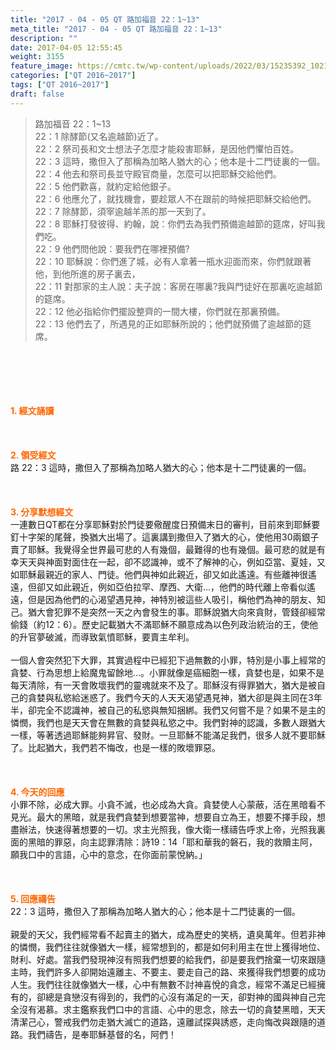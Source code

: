 ```yaml
---
title: "2017 - 04 - 05 QT 路加福音 22：1~13"
meta_title: "2017 - 04 - 05 QT 路加福音 22：1~13"
description: ""
date: 2017-04-05 12:55:45
weight: 3155
feature_image: https://cmtc.tw/wp-content/uploads/2022/03/15235392_10211799862337740_180693556567566654_o-1.webp
categories: ["QT 2016~2017"]
tags: ["QT 2016~2017"]
draft: false
---
```


<blockquote>路加福音 22：1~13<br />
22：1 除酵節(又名逾越節)近了。<br />
22：2 祭司長和文士想法子怎麼才能殺害耶穌，是因他們懼怕百姓。<br />
22：3 這時，撒但入了那稱為加略人猶大的心；他本是十二門徒裏的一個。<br />
22：4 他去和祭司長並守殿官商量，怎麼可以把耶穌交給他們。<br />
22：5 他們歡喜，就約定給他銀子。<br />
22：6 他應允了，就找機會，要趁眾人不在跟前的時候把耶穌交給他們。<br />
22：7 除酵節，須宰逾越羊羔的那一天到了。<br />
22：8 耶穌打發彼得、約翰，說：你們去為我們預備逾越節的筵席，好叫我們吃。<br />
22：9 他們問他說：要我們在哪裡預備?<br />
22：10 耶穌說：你們進了城，必有人拿著一瓶水迎面而來，你們就跟著他，到他所進的房子裏去，<br />
22：11 對那家的主人說：夫子說：客房在哪裏?我與門徒好在那裏吃逾越節的筵席。<br />
22：12 他必指給你們擺設整齊的一間大樓，你們就在那裏預備。<br />
22：13 他們去了，所遇見的正如耶穌所說的；他們就預備了逾越節的筵席。</blockquote><br />
&nbsp;<br />
<br />
&nbsp;<br />
<br />
<span style="color: #ff6600;"><strong>1. </strong><strong>經文誦讀</strong></span><br />
<br />
<span style="color: #ff6600;"><strong> </strong></span><br />
<br />
<span style="color: #ff6600;"><strong>2. </strong><strong>領受經文<br />
</strong></span>路 22：3 這時，撒但入了那稱為加略人猶大的心；他本是十二門徒裏的一個。<br />
<br />
&nbsp;<br />
<br />
<span style="color: #ff6600;"><strong>3. 分享默想經文<br />
</strong></span>一連數日QT都在分享耶穌對於門徒要儆醒度日預備末日的審判，目前來到耶穌要釘十字架的尾聲，換猶大出場了。這裏講到撒但入了猶大的心，使他用30兩銀子賣了耶穌。我覺得全世界最可悲的人有幾個，最難得的也有幾個。最可悲的就是有幸天天與神面對面住在一起，卻不認識神，或不了解神的心，例如亞當、夏娃，又如耶穌最親近的家人、門徒。他們與神如此親近，卻又如此遙遠。有些離神很遙遠，但卻又如此親近，例如亞伯拉罕、摩西、大衛…，他們的時代離上帝看似遙遠，但是因為他們的心渴望遇見神，神特別被這些人吸引，稱他們為神的朋友、知己。猶大會犯罪不是突然一天之內會發生的事。耶穌說猶大向來貪財，管錢卻經常偷錢（約12：6）。歷史記載猶大不滿耶穌不願意成為以色列政治統治的王，使他的升官夢破滅，而導致氣憤耶穌，要賣主牟利。<br />
<br />
一個人會突然犯下大罪，其實過程中已經犯下過無數的小罪，特別是小事上經常的貪婪、行為思想上給魔鬼留餘地…。小罪就像是癌細胞一樣，貪婪也是，如果不是每天清除，有一天會敗壞我們的靈魂就來不及了。耶穌沒有得罪猶大，猶大是被自己的貪婪與私慾給迷惑了。我們今天的人天天渴望遇見神，猶大卻是與主同在3年半，卻完全不認識神，被自己的私慾與無知捆綁。我們又何嘗不是？如果不是主的憐憫，我們也是天天會在無數的貪婪與私慾之中。我們對神的認識，多數人跟猶大一樣，等著透過耶穌能夠昇官、發財。一旦耶穌不能滿足我們，很多人就不要耶穌了。比起猶大，我們若不悔改，也是一樣的敗壞罪惡。<br />
<br />
&nbsp;<br />
<br />
<span style="color: #ff6600;"><strong>4. 今天的回應<br />
</strong></span>小罪不除，必成大罪。小貪不滅，也必成為大貪。貪婪使人心蒙蔽，活在黑暗看不見光。最大的黑暗，就是我們貪婪到想要當神，想要自立為王，想要不擇手段，想盡辦法，快速得著想要的一切。求主光照我，像大衛一樣禱告呼求上帝，光照我裏面的黑暗的罪惡，向主認罪清除：詩19：14「耶和華我的磐石，我的救贖主阿，願我口中的言語，心中的意念，在你面前蒙悅納。」<br />
<br />
&nbsp;<br />
<br />
<span style="color: #ff6600;"><strong>5. 回應禱告<br />
</strong></span>22：3 這時，撒但入了那稱為加略人猶大的心；他本是十二門徒裏的一個。<br />
<br />
親愛的天父，我們經常看不起賣主的猶大，成為歷史的笑柄，遺臭萬年。但若非神的憐憫，我們往往就像猶大一樣，經常想到的，都是如何利用主在世上獲得地位、財利、好處。當我們發現神沒有照我們想要的給我們，卻是要我們捨棄一切來跟隨主時，我們許多人卻開始遠離主、不要主、要走自己的路、來獲得我們想要的成功人生。我們往往就像猶大一樣，心中有無數不討神喜悅的貪念，經常不滿足已經擁有的，卻總是貪戀沒有得到的，我們的心沒有滿足的一天，卻對神的國與神自己完全沒有渴慕。求主鑑察我們口中的言語、心中的思念，除去一切的貪婪黑暗，天天清潔己心，警戒我們勿走猶大滅亡的道路，遠離試探與誘惑，走向悔改與跟隨的道路。我們禱告，是奉耶穌基督的名，阿們！
        